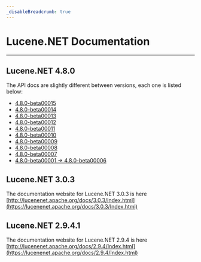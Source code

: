 ```yaml
---
_disableBreadcrumb: true
---
```


# Lucene.NET Documentation

---

## Lucene.NET 4.8.0

The API docs are slightly different between versions, each one is listed below:

- [4.8.0-beta00015](https://lucenenet.apache.org/docs/4.8.0-beta00015/)
- [4.8.0-beta00014](https://lucenenet.apache.org/docs/4.8.0-beta00014/)
- [4.8.0-beta00013](https://lucenenet.apache.org/docs/4.8.0-beta00013/)
- [4.8.0-beta00012](https://lucenenet.apache.org/docs/4.8.0-beta00012/)
- [4.8.0-beta00011](https://lucenenet.apache.org/docs/4.8.0-beta00011/)
- [4.8.0-beta00010](https://lucenenet.apache.org/docs/4.8.0-beta00010/)
- [4.8.0-beta00009](https://lucenenet.apache.org/docs/4.8.0-beta00009/)
- [4.8.0-beta00008](https://lucenenet.apache.org/docs/4.8.0-beta00008/)
- [4.8.0-beta00007](https://lucenenet.apache.org/docs/4.8.0-beta00007/)
- [4.8.0-beta00001 -> 4.8.0-beta00006](https://lucenenet.apache.org/docs/4.8.0-beta00005/)

## Lucene.NET 3.0.3

The documentation website for Lucene.NET 3.0.3 is here [http://lucenenet.apache.org/docs/3.0.3/Index.html](https://lucenenet.apache.org/docs/3.0.3/Index.html)

## Lucene.NET 2.9.4.1

The documentation website for Lucene.NET 2.9.4 is here [http://lucenenet.apache.org/docs/2.9.4/Index.html](https://lucenenet.apache.org/docs/2.9.4/Index.html)
